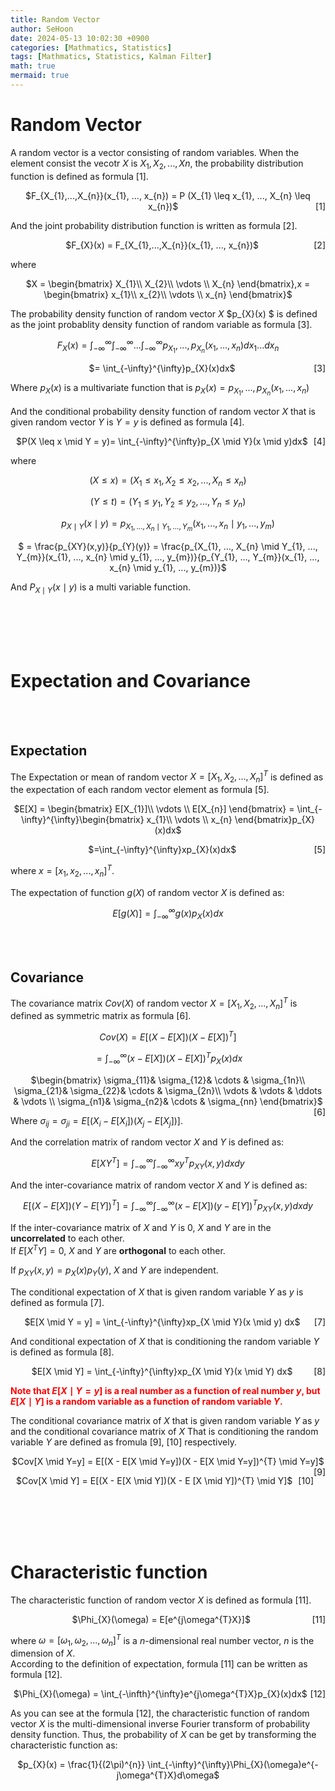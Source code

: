 ```yaml
---
title: Random Vector
author: SeHoon
date: 2024-05-13 10:02:30 +0900
categories: [Mathmatics, Statistics]
tags: [Mathmatics, Statistics, Kalman Filter]
math: true
mermaid: true
---
```


# Random Vector

A random vector is a vector consisting of random variables. When the element consist the vecotr $X$ is $X_{1}, X_{2}, ..., X{n}$, the probability distribution function is defined as formula [1].

<p align="center">
    <span>$F_{X_{1},...,X_{n}}(x_{1}, ..., x_{n}) = P (X_{1} \leq x_{1}, ..., X_{n} \leq x_{n})$</span>
    <span style="float: right;">[1]</span>
</p>

And the joint probability distribution function is written as formula [2].

<p align="center">
    <span>$F_{X}(x) = F_{X_{1},...,X_{n}}(x_{1}, ..., x_{n})$</span>
    <span style="float: right;">[2]</span>
</p>

where
<center>

$X = \begin{bmatrix}
X_{1}\\ 
X_{2}\\
\vdots \\
X_{n}
\end{bmatrix},x = \begin{bmatrix}
x_{1}\\ 
x_{2}\\
\vdots \\
x_{n}
\end{bmatrix}$
</center>

The probability density function of random vector $X$ $p_{X}(x) $ is defined as the joint probablity density function of random variable as formula [3].

<center>

$F_{X}(x) = \int_{-\infty}^{\infty} \int_{-\infty}^{\infty}...\int_{-\infty}^{\infty}p_{X_{1}}, ..., p_{X_{n}}(x_{1}, ..., x_{n})dx_{1}...dx_{n}$

<p align="center">
    <span>$= \int_{-\infty}^{\infty}p_{X}(x)dx$</span>
    <span style="float: right;">[3]</span>
</p>

</center>

Where $p_{X}(x)$ is a multivariate function that is $p_{X}(x) = p_{X_{1}}, ..., p_{X_{n}}(x_{1}, ..., x_{n})$

And the conditional probability density function of random vector $X$ that is given random vector $Y$ is $Y=y$ is defined as formula [4].

<p align="center">
    <span>$P(X \leq x \mid Y = y)= \int_{-\infty}^{\infty}p_{X \mid Y}(x \mid y)dx$</span>
    <span style="float: right;">[4]</span>
</p>

where

<center>

$(X \leq x) = (X_{1} \leq x_{1}, X_{2} \leq x_{2}, ..., X_{n} \leq x_{n})$

$(Y \leq t) = (Y_{1} \leq y_{1}, Y_{2} \leq y_{2}, ..., Y_{n} \leq y_{n})$

$p_{X \mid Y}(x \mid y) = p_{X_{1}, ..., X_{n} \mid Y_{1}, ..., Y_{m}}(x_{1}, ..., x_{n} \mid y_{1}, ..., y_{m})$

$ = \frac{p_{XY}(x,y)}{p_{Y}(y)} = \frac{p_{X_{1}, ..., X_{n} \mid Y_{1}, ..., Y_{m}}(x_{1}, ..., x_{n} \mid y_{1}, ..., y_{m})}{p_{Y_{1}, ..., Y_{m}}(x_{1}, ..., x_{n} \mid y_{1}, ..., y_{m})}$

</center>

And $P_{X \mid Y}(x \mid y)$ is a multi variable function.

<br><br><br><br>


# Expectation and Covariance

<br><br>

## Expectation

The Expectation or mean of random vector $X=[X_{1}, X_{2}, ..., X_{n}]^{T}$ is defined as the expectation of each random vector element as formula [5].

<center>

$E[X] = \begin{bmatrix}
E[X_{1}]\\ 
\vdots \\
E[X_{n}]
\end{bmatrix} = \int_{-\infty}^{\infty}\begin{bmatrix}
x_{1}\\ 
\vdots \\
x_{n}
\end{bmatrix}p_{X}(x)dx$

<p align="center">
    <span>$=\int_{-\infty}^{\infty}xp_{X}(x)dx$</span>
    <span style="float: right;">[5]</span>
</p>

</center>

where $x = [x_{1}, x_{2}, ..., x_{n}]^{T}$.<br>

The expectation of function $g(X)$ of random vector $X$ is defined as:

<center>

$E[g(X)] = \int_{-\infty}^{\infty}g(x)p_{X}(x)dx$
</center>
<br><br>

## Covariance

The covariance matrix $Cov(X)$ of random vector $X=[X_{1}, X_{2}, ..., X_{n}]^{T}$ is defined as symmetric matrix as formula [6].

<center>

$Cov(X) = E[(X-E[X])(X-E[X])^{T}]$

$= \int_{-\infty}^{\infty}(x-E[X])(X-E[X])^{T}p_{X}(x)dx$

<p align="center">
    <span>$\begin{bmatrix}
 \sigma_{11}&  \sigma_{12}& \cdots & \sigma_{1n}\\ 
 \sigma_{21}&  \sigma_{22}& \cdots & \sigma_{2n}\\ 
 \vdots & \vdots & \ddots & \vdots \\ 
 \sigma_{n1}&  \sigma_{n2}& \cdots & \sigma_{nn}
\end{bmatrix}$</span>
    <span style="float: right;">[6]</span>
</p>
</center>

Where $\sigma_{ij} = \sigma_{ji} = E[(X_{i} - E[X_{i}])(X_{j}-E[X_{j}])]$.

And the correlation matrix of random vector $X$ and $Y$ is defined as:

<center>

$E[XY^{T}] = \int_{-\infty}^{\infty} \int_{-\infty}^{\infty} xy^{T}p_{XY}(x,y)dxdy$
</center>

And the inter-covariance matrix of random vector $X$ and $Y$ is defined as:

<center>

$E[(X-E[X])(Y-E[Y])^{T}] = \int_{-\infty}^{\infty} \int_{-\infty}^{\infty}(x-E[X])(y-E[Y])^{T}p_{XY}(x,y)dxdy$
</center>

If the inter-covariance matrix of $X$ and $Y$ is 0, $X$ and $Y$ are in the **uncorrelated** to each other.<br>
If $E[X^{T}Y]=0$, $X$ and $Y$ are **orthogonal** to each other.<br>

If $p_{XY}(x,y)=p_{X}(x)p_{Y}(y)$, $X$ and $Y$ are independent.

The conditional expectation of $X$ that is given random variable $Y$ as $y$ is defined as formula [7].

<p align="center">
    <span>$E[X \mid Y = y] = \int_{-\infty}^{\infty}xp_{X \mid Y}(x \mid y) dx$</span>
    <span style="float: right;">[7]</span>
</p>

And conditional expectation of $X$ that is conditioning the random variable $Y$ is defined as formula [8].

<p align="center">
    <span>$E[X \mid Y] = \int_{-\infty}^{\infty}xp_{X \mid Y}(x \mid Y) dx$</span>
    <span style="float: right;">[8]</span>
</p>

<span style="color: red;">**Note that $E[X \mid Y=y]$ is a real number as a function of real number $y$, but $E[X \mid Y]$ is a random variable as a function of random variable $Y$.**</span>

The conditional covariance matrix of $X$ that is given random variable $Y$ as $y$ and the conditional covariance matrix of $X$ That is conditioning the random variable $Y$ are defined as fromula [9], [10] respectively.

<p align="center">
    <span>$Cov[X \mid Y=y] = E[(X - E[X \mid Y=y])(X - E[X \mid Y=y])^{T} \mid Y=y]$</span>
    <span style="float: right;">[9]</span>
</p>

<p align="center">
    <span>$Cov[X \mid Y] = E[(X - E[X \mid Y])(X - E [X \mid Y])^{T} \mid Y]$</span>
    <span style="float: right;">[10]</span>
</p>

<br><br><br><br>

# Characteristic function

The characteristic function of random vector $X$ is defined as formula [11].

<p align="center">
    <span>$\Phi_{X}(\omega) = E[e^{j\omega^{T}X}]$</span>
    <span style="float: right;">[11]</span>
</p>

where $\omega =[\omega_{1}, \omega_{2}, ..., \omega_{n}]^{T}$ is a $n$-dimensional real number vector, $n$ is the dimension of $X$.<br>
According to the definition of expectation, formula [11] can be written as formula [12].

<p align="center">
    <span>$\Phi_{X}(\omega) = \int_{-\infth}^{\infty}e^{j\omega^{T}X}p_{X}(x)dx$</span>
    <span style="float: right;">[12]</span>
</p>

As you can see at the formula [12], the characteristic function of random vector $X$ is the multi-dimensional inverse Fourier transform of probability density function. Thus, the probability of $X$ can be get by transforming the characteristic function as:

<center>

$p_{X}(x) = \frac{1}{(2\pi)^{n}} \int_{-\infty}^{\infty}\Phi_{X}(\omega)e^{-j\omega^{T}X}d\omega$
</center>